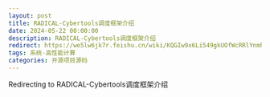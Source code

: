 ```yaml
---
layout: post
title: RADICAL-Cybertools调度框架介绍
date: 2024-05-22 00:00:00
description: RADICAL-Cybertools调度框架介绍
redirect: https://we5lw6jk7r.feishu.cn/wiki/KQGIw9x6Li549gkUOfWcRRlYnmh?from=from_copylink
tags: 系统-高性能计算
categories: 开源项目源码
---
```


Redirecting to RADICAL-Cybertools调度框架介绍
